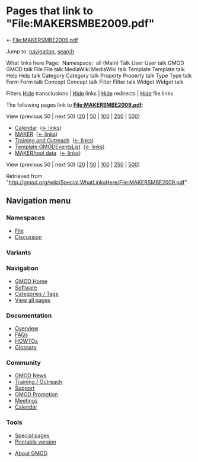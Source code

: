 <div id="mw-page-base" class="noprint">

</div>

<div id="mw-head-base" class="noprint">

</div>

<div id="content" class="mw-body" role="main">

<span id="top"></span>

<div id="mw-js-message" style="display:none;">

</div>



# <span dir="auto">Pages that link to "File:MAKERSMBE2009.pdf"</span>

<div id="bodyContent">

<div id="contentSub">

←
[File:MAKERSMBE2009.pdf](/wiki/File:MAKERSMBE2009.pdf "File:MAKERSMBE2009.pdf")

</div>

<div id="jump-to-nav" class="mw-jump">

Jump to: [navigation](#mw-navigation), [search](#p-search)

</div>

<div id="mw-content-text">

What links here Page:  Namespace:  all (Main) Talk User User talk GMOD
GMOD talk File File talk MediaWiki MediaWiki talk Template Template talk
Help Help talk Category Category talk Property Property talk Type Type
talk Form Form talk Concept Concept talk Filter Filter talk Widget
Widget talk

Filters
[Hide](/mediawiki/index.php?title=Special:WhatLinksHere/File:MAKERSMBE2009.pdf&hidetrans=1 "Special:WhatLinksHere/File:MAKERSMBE2009.pdf")
transclusions \|
[Hide](/mediawiki/index.php?title=Special:WhatLinksHere/File:MAKERSMBE2009.pdf&hidelinks=1 "Special:WhatLinksHere/File:MAKERSMBE2009.pdf")
links \|
[Hide](/mediawiki/index.php?title=Special:WhatLinksHere/File:MAKERSMBE2009.pdf&hideredirs=1 "Special:WhatLinksHere/File:MAKERSMBE2009.pdf")
redirects \|
[Hide](/mediawiki/index.php?title=Special:WhatLinksHere/File:MAKERSMBE2009.pdf&hideimages=1 "Special:WhatLinksHere/File:MAKERSMBE2009.pdf")
file links

The following pages link to
**[File:MAKERSMBE2009.pdf](/wiki/File:MAKERSMBE2009.pdf "File:MAKERSMBE2009.pdf")**:

View (previous 50 \| next 50)
([20](/mediawiki/index.php?title=Special:WhatLinksHere/File:MAKERSMBE2009.pdf&limit=20 "Special:WhatLinksHere/File:MAKERSMBE2009.pdf")
\|
[50](/mediawiki/index.php?title=Special:WhatLinksHere/File:MAKERSMBE2009.pdf&limit=50 "Special:WhatLinksHere/File:MAKERSMBE2009.pdf")
\|
[100](/mediawiki/index.php?title=Special:WhatLinksHere/File:MAKERSMBE2009.pdf&limit=100 "Special:WhatLinksHere/File:MAKERSMBE2009.pdf")
\|
[250](/mediawiki/index.php?title=Special:WhatLinksHere/File:MAKERSMBE2009.pdf&limit=250 "Special:WhatLinksHere/File:MAKERSMBE2009.pdf")
\|
[500](/mediawiki/index.php?title=Special:WhatLinksHere/File:MAKERSMBE2009.pdf&limit=500 "Special:WhatLinksHere/File:MAKERSMBE2009.pdf"))

- [Calendar](/wiki/Calendar "Calendar") ‎
  <span class="mw-whatlinkshere-tools">([←
  links](/mediawiki/index.php?title=Special:WhatLinksHere&target=Calendar "Special:WhatLinksHere"))</span>
- [MAKER](/wiki/MAKER "MAKER") ‎ <span class="mw-whatlinkshere-tools">([←
  links](/mediawiki/index.php?title=Special:WhatLinksHere&target=MAKER "Special:WhatLinksHere"))</span>
- [Training and
  Outreach](/wiki/Training_and_Outreach "Training and Outreach") ‎
  <span class="mw-whatlinkshere-tools">([←
  links](/mediawiki/index.php?title=Special:WhatLinksHere&target=Training+and+Outreach "Special:WhatLinksHere"))</span>
- [Template:GMODEventsList](/wiki/Template:GMODEventsList "Template:GMODEventsList")
  ‎ <span class="mw-whatlinkshere-tools">([←
  links](/mediawiki/index.php?title=Special:WhatLinksHere&target=Template%3AGMODEventsList "Special:WhatLinksHere"))</span>
- [MAKER/tool data](/wiki/MAKER/tool_data "MAKER/tool data") ‎
  <span class="mw-whatlinkshere-tools">([←
  links](/mediawiki/index.php?title=Special:WhatLinksHere&target=MAKER%2Ftool+data "Special:WhatLinksHere"))</span>

View (previous 50 \| next 50)
([20](/mediawiki/index.php?title=Special:WhatLinksHere/File:MAKERSMBE2009.pdf&limit=20 "Special:WhatLinksHere/File:MAKERSMBE2009.pdf")
\|
[50](/mediawiki/index.php?title=Special:WhatLinksHere/File:MAKERSMBE2009.pdf&limit=50 "Special:WhatLinksHere/File:MAKERSMBE2009.pdf")
\|
[100](/mediawiki/index.php?title=Special:WhatLinksHere/File:MAKERSMBE2009.pdf&limit=100 "Special:WhatLinksHere/File:MAKERSMBE2009.pdf")
\|
[250](/mediawiki/index.php?title=Special:WhatLinksHere/File:MAKERSMBE2009.pdf&limit=250 "Special:WhatLinksHere/File:MAKERSMBE2009.pdf")
\|
[500](/mediawiki/index.php?title=Special:WhatLinksHere/File:MAKERSMBE2009.pdf&limit=500 "Special:WhatLinksHere/File:MAKERSMBE2009.pdf"))

</div>

<div class="printfooter">

Retrieved from
"<http://gmod.org/wiki/Special:WhatLinksHere/File:MAKERSMBE2009.pdf>"

</div>

<div id="catlinks" class="catlinks catlinks-allhidden">

</div>

<div class="visualClear">

</div>

</div>

</div>

<div id="mw-navigation">

## Navigation menu

<div id="mw-head">



<div id="left-navigation">

<div id="p-namespaces" class="vectorTabs" role="navigation"
aria-labelledby="p-namespaces-label">

### Namespaces

- <span id="ca-nstab-image"><a href="/wiki/File:MAKERSMBE2009.pdf" accesskey="c"
  title="View the file page [c]">File</a></span>
- <span id="ca-talk"><a
  href="/mediawiki/index.php?title=File_talk:MAKERSMBE2009.pdf&amp;action=edit&amp;redlink=1"
  accesskey="t"
  title="Discussion about the content page [t]">Discussion</a></span>

</div>

<div id="p-variants" class="vectorMenu emptyPortlet" role="navigation"
aria-labelledby="p-variants-label">

### 

### Variants[](#)

<div class="menu">

</div>

</div>

</div>





</div>

</div>

</div>

<div id="mw-panel">

<div id="p-logo" role="banner">

<a href="/wiki/Main_Page"
style="background-image: url(http://gmod.org/images/GMOD-cogs.png);"
title="Visit the main page"></a>

</div>

<div id="p-Navigation" class="portal" role="navigation"
aria-labelledby="p-Navigation-label">

### Navigation

<div class="body">

- <span id="n-GMOD-Home">[GMOD Home](/wiki/Main_Page)</span>
- <span id="n-Software">[Software](/wiki/GMOD_Components)</span>
- <span id="n-Categories-.2F-Tags">[Categories /
  Tags](/wiki/Categories)</span>
- <span id="n-View-all-pages">[View all
  pages](/wiki/Special:AllPages)</span>

</div>

</div>

<div id="p-Documentation" class="portal" role="navigation"
aria-labelledby="p-Documentation-label">

### Documentation

<div class="body">

- <span id="n-Overview">[Overview](/wiki/Overview)</span>
- <span id="n-FAQs">[FAQs](/wiki/Category:FAQ)</span>
- <span id="n-HOWTOs">[HOWTOs](/wiki/Category:HOWTO)</span>
- <span id="n-Glossary">[Glossary](/wiki/Glossary)</span>

</div>

</div>

<div id="p-Community" class="portal" role="navigation"
aria-labelledby="p-Community-label">

### Community

<div class="body">

- <span id="n-GMOD-News">[GMOD News](/wiki/GMOD_News)</span>
- <span id="n-Training-.2F-Outreach">[Training /
  Outreach](/wiki/Training_and_Outreach)</span>
- <span id="n-Support">[Support](/wiki/Support)</span>
- <span id="n-GMOD-Promotion">[GMOD
  Promotion](/wiki/GMOD_Promotion)</span>
- <span id="n-Meetings">[Meetings](/wiki/Meetings)</span>
- <span id="n-Calendar">[Calendar](/wiki/Calendar)</span>

</div>

</div>

<div id="p-tb" class="portal" role="navigation"
aria-labelledby="p-tb-label">

### Tools

<div class="body">

- <span id="t-specialpages"><a href="/wiki/Special:SpecialPages" accesskey="q"
  title="A list of all special pages [q]">Special pages</a></span>
- <span id="t-print"><a
  href="/mediawiki/index.php?title=Special:WhatLinksHere/File:MAKERSMBE2009.pdf&amp;printable=yes"
  rel="alternate" accesskey="p"
  title="Printable version of this page [p]">Printable version</a></span>

</div>

</div>

</div>

</div>

<div id="footer" role="contentinfo">

- <span id="footer-places-about">[About
  GMOD](/wiki/GMOD:About "GMOD:About")</span>

<!-- -->






</div>
